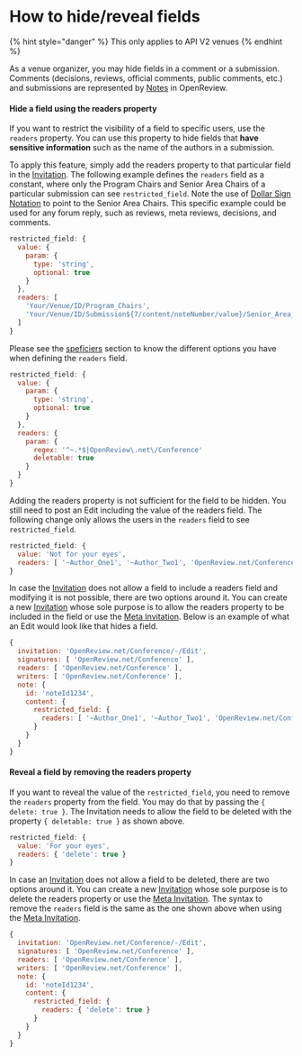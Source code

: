 # How to hide/reveal fields

{% hint style="danger" %}
This only applies to API V2 venues
{% endhint %}

As a venue organizer, you may hide fields in a comment or a submission. Comments (decisions, reviews, official comments, public comments, etc.) and submissions are represented by [Notes](../../reference/api-v2/entities/note/) in OpenReview.

#### Hide a field using the readers property

If you want to restrict the visibility of a field to specific users, use the `readers` property. You can use this property to hide fields that **have sensitive information** such as the name of the authors in a submission.

To apply this feature, simply add the readers property to that particular field in the [Invitation](../../reference/api-v2/entities/invitation.md). The following example defines the `readers` field as a constant, where only the Program Chairs and Senior Area Chairs of a particular submission can see `restricted_field`. Note the use of [Dollar Sign Notation](../../reference/api-v2/entities/invitation/dollar-sign-notation.md) to point to the Senior Area Chairs. This specific example could be used for any forum reply, such as reviews, meta reviews, decisions, and comments.

```javascript
restricted_field: {
  value: {
    param: {
      type: 'string',
      optional: true
    }
  },
  readers: [
    'Your/Venue/ID/Program_Chairs',
    'Your/Venue/ID/Submission${7/content/noteNumber/value}/Senior_Area_Chairs'
  ]
}
```

Please see the [speficiers](../../reference/api-v2/entities/invitation/specifiers.md) section to know the different options you have when defining the `readers` field.

```javascript
restricted_field: {
  value: {
    param: {
      type: 'string',
      optional: true
    }
  },
  readers: {
    param: {
      regex: '^~.*$|OpenReview\.net\/Conference'
      deletable: true
    }
  }
}
```

Adding the readers property is not sufficient for the field to be hidden. You still need to post an Edit including the value of the readers field. The following change only allows the users in the `readers` field to see `restricted_field`.

```javascript
restricted_field: {
  value: 'Not for your eyes',
  readers: [ '~Author_One1', '~Author_Two1', 'OpenReview.net/Conference' ]
}
```

In case the [Invitation](../../reference/api-v2/entities/invitation.md) does not allow a field to include a readers field and modifying it is not possible, there are two options around it. You can create a new [Invitation](../../reference/api-v2/entities/invitation.md) whose sole purpose is to allow the readers property to be included in the field or use the [Meta Invitation](../../reference/api-v2/entities/invitation/types-and-structure.md#meta-invitations). Below is an example of what an Edit would look like that hides a field.

```javascript
{
  invitation: 'OpenReview.net/Conference/-/Edit',
  signatures: [ 'OpenReview.net/Conference' ],
  readers: [ 'OpenReview.net/Conference' ],
  writers: [ 'OpenReview.net/Conference' ],
  note: {
    id: 'noteId1234',
    content: {
      restricted_field: {
        readers: [ '~Author_One1', '~Author_Two1', 'OpenReview.net/Conference' ]
      }
    }
  }
}
```

#### Reveal a field by removing the readers property

If you want to reveal the value of the `restricted_field`, you need to remove the `readers` property from the field. You may do that by passing the `{ delete: true }`. The Invitation needs to allow the field to be deleted with the property `{ deletable: true }` as shown above.

```javascript
restricted_field: {
  value: 'For your eyes',
  readers: { 'delete': true }
}
```

In case an [Invitation](../../reference/api-v2/entities/invitation.md) does not allow a field to be deleted, there are two options around it. You can create a new [Invitation](../../reference/api-v2/entities/invitation.md) whose sole purpose is to delete the readers property or use the [Meta Invitation](../../reference/api-v2/entities/invitation/types-and-structure.md#meta-invitations). The syntax to remove the `readers` field is the same as the one shown above when using the [Meta Invitation](../../reference/api-v2/entities/invitation/types-and-structure.md#meta-invitations).

```javascript
{
  invitation: 'OpenReview.net/Conference/-/Edit',
  signatures: [ 'OpenReview.net/Conference' ],
  readers: [ 'OpenReview.net/Conference' ],
  writers: [ 'OpenReview.net/Conference' ],
  note: {
    id: 'noteId1234',
    content: {
      restricted_field: {
        readers: { 'delete': true }
      }
    }
  }
}
```
